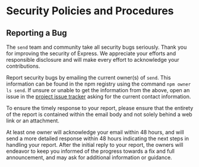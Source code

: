 # Security Policies and Procedures

## Reporting a Bug

The `send` team and community take all security bugs seriously. Thank you for improving the security of Express. We
appreciate your efforts and responsible disclosure and will make every effort to acknowledge your contributions.

Report security bugs by emailing the current owner(s) of `send`. This information can be found in the npm registry using
the command `npm owner ls send`. If unsure or unable to get the information from the above, open an issue in
the [project issue tracker](https://github.com/pillarjs/send/issues)
asking for the current contact information.

To ensure the timely response to your report, please ensure that the entirety of the report is contained within the
email body and not solely behind a web link or an attachment.

At least one owner will acknowledge your email within 48 hours, and will send a more detailed response within 48 hours
indicating the next steps in handling your report. After the initial reply to your report, the owners will endeavor to
keep you informed of the progress towards a fix and full announcement, and may ask for additional information or
guidance.
